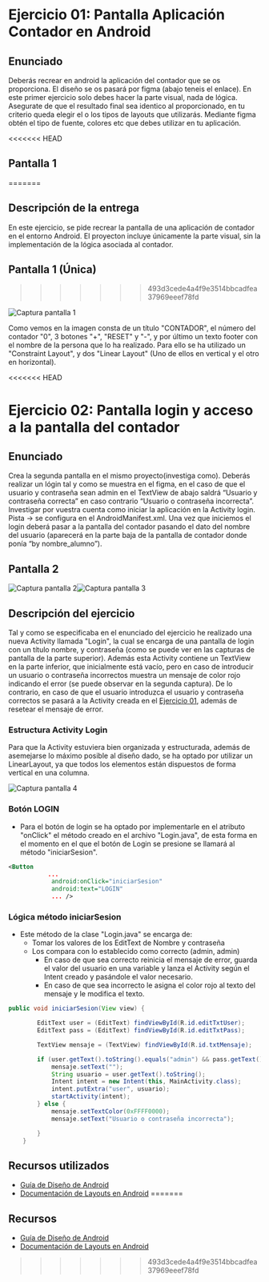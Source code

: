 # Ejercicio 01: Pantalla Aplicación Contador en Android

## Enunciado

Deberás recrear en android la aplicación del contador que se os proporciona. El diseño se os pasará por figma (abajo teneis el enlace). En este primer ejercicio solo debes hacer la parte visual, nada de lógica. Asegurate de que el resultado final sea identico al proporcionado, en tu criterio queda elegir el o los tipos de layouts que utilizarás. Mediante figma obtén el tipo de fuente, colores etc que debes utilizar en tu aplicación.

<<<<<<< HEAD

## Pantalla 1 
=======
## Descripción de la entrega

En este ejercicio, se pide recrear la pantalla de una aplicación de contador en el entorno Android. El proyecton incluye únicamente la parte visual, sin la implementación de la lógica asociada al contador.

## Pantalla 1 (Única)
>>>>>>> 493d3cede4a4f9e3514bbcadfea37969eeef78fd

![Captura pantalla 1](https://i.imgur.com/MDcEvIf_d.webp?maxwidth=760&fidelity=grand)

Como vemos en la imagen consta de un título "CONTADOR", el número del contador "0", 3 botones "+", "RESET" y "-", y por último un texto footer con el nombre de la persona que lo ha realizado.
Para ello se ha utilizado un "Constraint Layout", y dos "Linear Layout" (Uno de ellos en vertical y el otro en horizontal).

<<<<<<< HEAD
# Ejercicio 02: Pantalla login y acceso a la pantalla del contador

## Enunciado

Crea la segunda pantalla en el mismo proyecto(investiga como). Deberás realizar un lógin tal y como se muestra en el figma, en el caso de que el usuario y contraseña sean admin en el TextView de abajo saldrá “Usuario y contraseña correcta” en caso contrario “Usuario o contraseña incorrecta”. Investigar por vuestra cuenta como iniciar la aplicación en la Activity login. Pista → se configura en el AndroidManifest.xml. Una vez que iniciemos el login deberá pasar a la pantalla del contador pasando el dato del nombre del usuario (aparecerá en la parte baja de la pantalla de contador donde ponía “by nombre_alumno”).

## Pantalla 2

![Captura pantalla 2](https://i.imgur.com/DW1dy8Q.png)![Captura pantalla 3](https://i.imgur.com/qPHpfSj.png)

## Descripción del ejercicio 

Tal y como se especificaba en el enunciado del ejercicio he realizado una nueva Activity llamada "Login", la cual se encarga de una pantalla de login con un título nombre, y contraseña (como se puede ver en las capturas de pantalla de la parte superior). Además esta Activity contiene un TextView en la parte inferior, que inicialmente está vacío, pero en caso de introducir un usuario o contraseña incorrectos muestra un mensaje de color rojo indicando el error (se puede observar en la segunda captura). De lo contrario, en caso de que el usuario introduzca el usuario y contraseña correctos se pasará a la Activity creada en el [Ejercicio 01](#), además de resetear el mensaje de error.

### Estructura Activity Login

Para que la Activity estuviera bien organizada y estructurada, además de asemejarse lo máximo posible al diseño dado, se ha optado por utilizar un LinearLayout, ya que todos los elementos están dispuestos de forma vertical en una columna. 

![Captura pantalla 4](https://i.imgur.com/gek4Bvq.png)

### Botón LOGIN

- Para el botón de login se ha optado por implementarle en el atributo "onClick" el método creado en el archivo "Login.java", de esta forma en el momento en el que el botón de Login se presione se llamará al método "iniciarSesion".

```xml
<Button
           ...
            android:onClick="iniciarSesion"
            android:text="LOGIN"
            ... />
```

### Lógica método iniciarSesion

- Este método de la clase "Login.java" se encarga de:
    - Tomar los valores de los EditText de Nombre y contraseña
    - Los compara con lo establecido como correcto (admin, admin)
        - En caso de que sea correcto reinicia el mensaje de error, guarda el valor del usuario en una variable y lanza el Activity según el Intent creado y pasándole el valor necesario.
        - En caso de que sea incorrecto le asigna el color rojo al texto del mensaje y le modifica el texto.

```java
public void iniciarSesion(View view) {

        EditText user = (EditText) findViewById(R.id.editTxtUser);
        EditText pass = (EditText) findViewById(R.id.editTxtPass);

        TextView mensaje = (TextView) findViewById(R.id.txtMensaje);

        if (user.getText().toString().equals("admin") && pass.getText().toString().equals("admin")){
            mensaje.setText("");
            String usuario = user.getText().toString();
            Intent intent = new Intent(this, MainActivity.class);
            intent.putExtra("user", usuario);
            startActivity(intent);
        } else {
            mensaje.setTextColor(0xFFFF0000);
            mensaje.setText("Usuario o contraseña incorrecta");

        }
    }
```


## Recursos utilizados

- [Guía de Diseño de Android](https://developer.android.com/design)
- [Documentación de Layouts en Android](https://developer.android.com/guide/topics/ui/declaring-layout)
=======

## Recursos

- [Guía de Diseño de Android](https://developer.android.com/design)
- [Documentación de Layouts en Android](https://developer.android.com/guide/topics/ui/declaring-layout)
>>>>>>> 493d3cede4a4f9e3514bbcadfea37969eeef78fd
